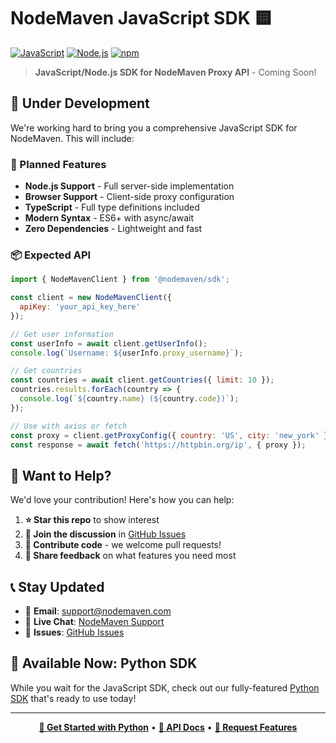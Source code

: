 # NodeMaven JavaScript SDK 🟨

[![JavaScript](https://img.shields.io/badge/JavaScript-Coming%20Soon-yellow?style=for-the-badge&logo=javascript)](https://github.com/nodemaven/nodemaven/issues)
[![Node.js](https://img.shields.io/badge/Node.js-18%2B-green?style=for-the-badge&logo=node.js)](https://nodejs.org/)
[![npm](https://img.shields.io/badge/npm-Coming%20Soon-red?style=for-the-badge)](https://www.npmjs.com/)

> **JavaScript/Node.js SDK for NodeMaven Proxy API** - Coming Soon!

## 🚧 Under Development

We're working hard to bring you a comprehensive JavaScript SDK for NodeMaven. This will include:

### 🎯 Planned Features
- **Node.js Support** - Full server-side implementation
- **Browser Support** - Client-side proxy configuration
- **TypeScript** - Full type definitions included
- **Modern Syntax** - ES6+ with async/await
- **Zero Dependencies** - Lightweight and fast

### 📦 Expected API
```javascript
import { NodeMavenClient } from '@nodemaven/sdk';

const client = new NodeMavenClient({
  apiKey: 'your_api_key_here'
});

// Get user information
const userInfo = await client.getUserInfo();
console.log(`Username: ${userInfo.proxy_username}`);

// Get countries
const countries = await client.getCountries({ limit: 10 });
countries.results.forEach(country => {
  console.log(`${country.name} (${country.code})`);
});

// Use with axios or fetch
const proxy = client.getProxyConfig({ country: 'US', city: 'new_york' });
const response = await fetch('https://httpbin.org/ip', { proxy });
```

## 🤝 Want to Help?

We'd love your contribution! Here's how you can help:

1. **⭐ Star this repo** to show interest
2. **💬 Join the discussion** in [GitHub Issues](https://github.com/nodemaven/nodemaven/issues)
3. **🔧 Contribute code** - we welcome pull requests!
4. **📝 Share feedback** on what features you need most

## 📞 Stay Updated

- 📧 **Email**: [support@nodemaven.com](mailto:support@nodemaven.com)
- 💬 **Live Chat**: [NodeMaven Support](https://nodemaven.com?utm_source=github&utm_medium=github_post&utm_campaign=developer_outreach&utm_content=javascript_support)
- 🐛 **Issues**: [GitHub Issues](https://github.com/nodemaven/nodemaven/issues)

## 🐍 Available Now: Python SDK

While you wait for the JavaScript SDK, check out our fully-featured [Python SDK](../python/) that's ready to use today!

---

<div align="center">

**[🚀 Get Started with Python](../python/)** • **[📖 API Docs](https://nodemaven.com?utm_source=github&utm_medium=github_post&utm_campaign=developer_outreach&utm_content=javascript_docs)** • **[💬 Request Features](https://github.com/nodemaven/nodemaven/issues)**

</div> 
